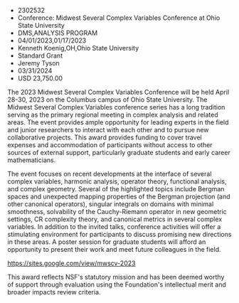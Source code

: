 
* 2302532
* Conference: Midwest Several Complex Variables Conference at Ohio State University
* DMS,ANALYSIS PROGRAM
* 04/01/2023,01/17/2023
* Kenneth Koenig,OH,Ohio State University
* Standard Grant
* Jeremy Tyson
* 03/31/2024
* USD 23,750.00

The 2023 Midwest Several Complex Variables Conference will be held April 28-30,
2023 on the Columbus campus of Ohio State University. The Midwest Several
Complex Variables conference series has a long tradition serving as the primary
regional meeting in complex analysis and related areas. The event provides ample
opportunity for leading experts in the field and junior researchers to interact
with each other and to pursue new collaborative projects. This award provides
funding to cover travel expenses and accommodation of participants without
access to other sources of external support, particularly graduate students and
early career mathematicians.

The event focuses on recent developments at the interface of several complex
variables, harmonic analysis, operator theory, functional analysis, and complex
geometry. Several of the highlighted topics include Bergman spaces and
unexpected mapping properties of the Bergman projection (and other canonical
operators), singular integrals on domains with minimal smoothness, solvability
of the Cauchy-Riemann operator in new geometric settings, CR complexity theory,
and canonical metrics in several complex variables. In addition to the invited
talks, conference activities will offer a stimulating environment for
participants to discuss promising new directions in these areas. A poster
session for graduate students will afford an opportunity to present their work
and meet future colleagues in the field.

https://sites.google.com/view/mwscv-2023

This award reflects NSF's statutory mission and has been deemed worthy of
support through evaluation using the Foundation's intellectual merit and broader
impacts review criteria.

